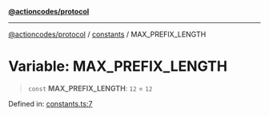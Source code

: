 [**@actioncodes/protocol**](../../README.md)

***

[@actioncodes/protocol](../../modules.md) / [constants](../README.md) / MAX\_PREFIX\_LENGTH

# Variable: MAX\_PREFIX\_LENGTH

> `const` **MAX\_PREFIX\_LENGTH**: `12` = `12`

Defined in: [constants.ts:7](https://github.com/otaprotocol/actioncodes/blob/007a9e0d8a0303f8bd7d2ee1ee5ee3e0ff8d987c/src/constants.ts#L7)
